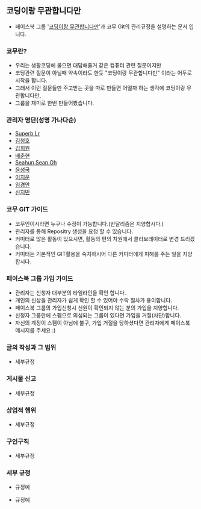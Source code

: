 ## 코딩이랑 무관합니다만

- 페이스북 그룹 '[코딩이랑 무관합니다만](https://www.facebook.com/groups/System.out.Coding/)'과 코무 Git의 관리규정을 설명하는 문서 입니다.



### 코무란?
- 우리는 생활코딩에 물으면 대답해줄거 같은 컴퓨터 관련 질문이지만
- 코딩관련 질문이 아닐때 약속이라도 한듯 "코딩이랑 무관합니다만" 이라는 어두로 시작을 합니다. 
- 그래서 이런 질문들만 주고받는 곳을 따로 만들면 어떨까 하는 생각에 코딩이랑 무관합니다만, 
- 그룹을 재미로 한번 만들어봤습니다.

### 관리자 명단(성명 가나다순)
- [Superb Lr](https://www.facebook.com/superblr)
- [김청호](https://www.facebook.com/profile.php?id=100001381736489)
- [김휘원](https://www.facebook.com/kim.hwiwon.5)
- [배준현](https://www.facebook.com/jun0hyun)
- [Seahun Sean Oh](https://www.facebook.com/seanoh1989)
- [윤성국](https://www.facebook.com/koock.yoon)
- [이지운](https://www.facebook.com/profile.php?id=100005976064724)
- [임경안](https://www.facebook.com/sj3141)
- [신지민](https://www.facebook.com/Nesffer)


### 코무 GIT 가이드

- 코무인이시라면 누구나 수정이 가능합니다.(반달리즘은 지양합시다.)
- 관리자를 통해 Repositry 생성을 요청 할 수 있습니다.
- 커미터로 많은 활동이 있으시면, 활동의 편의 차원에서 콜라보레이터로 변경 드리겠습니다.
- 커미터는 기본적인 GIT활용을 숙지하시어 다른 커미터에게 피해를 주는 일을 지양합시다.

### 페이스북 그룹 가입 가이드

- 관리자는 신청자 대부분의 타임라인을 확인 합니다.
- 개인의 신상을 관리자가 쉽게 확인 할 수 있어야 수락 절차가 용이합니다.
- 페이스북 그룹의 가입신청시 신원이 확인되지 않는 분의 가입을 지양합니다.
- 신청자 그룹란에 스펨으로 의심되는 그룹이 있다면 가입을 거절(차단)합니다.
- 자신의 계정이 스펨이 아님에 불구, 가입 거절을 당하셨다면 관리자에게 페이스북 메시지를 주세요 :)

### 글의 작성과 그 범위
- 세부규정

### 게시물 신고
- 세부규정

### 상업적 행위
- 세부규정

### 구인구직
- 세부규정


### 세부 규정

* 규정예

- 규정예